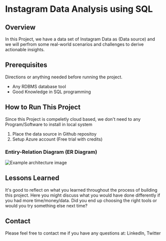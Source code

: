 # Instagram Data Analysis using SQL 

## Overview

In this  Project, we have a data set of Instagram Data as (Data source) and we will perfrom some real-world scenarios and challenges to derive actionable insights.

## Prerequisites

Directions or anything needed before running the project.

- Any RDBMS database tool
- Good Knowledge in SQL programming

## How to Run This Project

Since this Project is compeletly cloud based, we don't need to any Program/Software to install in local system

1. Place the data source in Github repositoy
2. Setup Azure account (Free trial with credits)

### Entiry-Relation Diagram (ER Diagram)

![Example architecture image](images/arch.png)


## Lessons Learned

It's good to reflect on what you learned throughout the process of building this project. Here you might discuss what you would have done differently if you had more time/money/data. Did you end up choosing the right tools or would you try something else next time?

## Contact

Please feel free to contact me if you have any questions at: LinkedIn, Twitter
